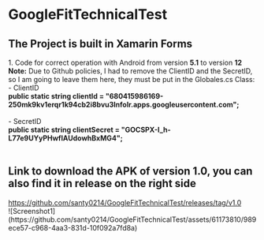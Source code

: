 # GoogleFitTechnicalTest

<h2>The Project is built in Xamarin Forms</h2>
1. Code for correct operation with Android from version <b>5.1</b> to version <b>12</b><br>
<b>Note:</b> Due to Github policies, I had to remove the ClientID and the SecretID, so I am going to leave them here, they must be put in the Globales.cs Class:<br>
    - ClientID <br><b>public static string clientId = "680415986169-250mk9kv1erqr1k94cb2i8bvu3lnfolr.apps.googleusercontent.com";</b><br><br>
    - SecretID <br><b>public static string clientSecret = "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";</b><br><br>
    
<h2>Link to download the APK of version 1.0, you can also find it in release on the right side</h2>
<a href="https://github.com/santy0214/GoogleFitTechnicalTest/releases/tag/v1.0" target="_blank">https://github.com/santy0214/GoogleFitTechnicalTest/releases/tag/v1.0</a> 
<br>
![Screenshot1](https://github.com/santy0214/GoogleFitTechnicalTest/assets/61173810/989ece57-c968-4aa3-831d-10f092a7fd8a)
